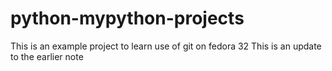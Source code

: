 # python-mypython-projects
This is an example project to learn use of git on fedora 32
This is an update to the earlier note